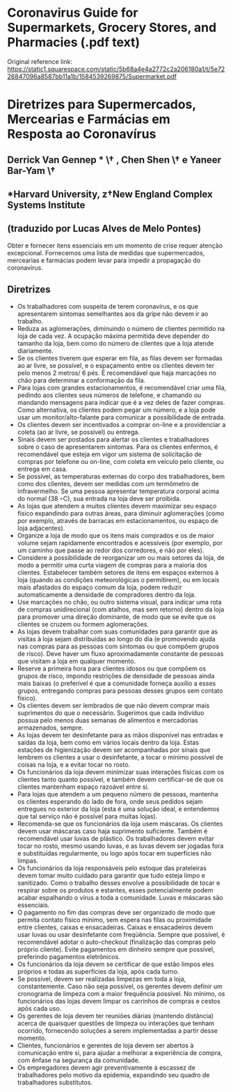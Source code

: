 # Coronavirus Guide for Supermarkets, Grocery Stores, and Pharmacies (.pdf text)

Original reference link: https://static1.squarespace.com/static/5b68a4e4a2772c2a206180a1/t/5e7226847096a8587bb11a1b/1584539269875/Supermarket.pdf

# Diretrizes para Supermercados, Mercearias e Farmácias em Resposta ao Coronavírus

## Derrick Van Gennep \* \† , Chen Shen \† e Yaneer Bar-Yam \†

## \*Harvard University, z†New England Complex Systems Institute

## (traduzido por Lucas Alves de Melo Pontes)

Obter e fornecer itens essenciais em um momento de crise requer atenção excepcional. Fornecemos uma lista de medidas que supermercados, mercearias e farmácias podem levar para impedir a propagação do coronavírus.

## Diretrizes

- Os trabalhadores com suspeita de terem coronavírus, e os que apresentarem sintomas semelhantes aos da gripe não devem ir ao trabalho.
- Reduza as aglomerações, diminuindo o número de clientes permitido na loja de cada vez. A ocupação máxima permitida deve depender do tamanho da loja, bem como do número de clientes que a loja atende diariamente.
- Se os clientes tiverem que esperar em fila, as filas devem ser formadas ao ar livre, se possível, e o espaçamento entre os clientes devem ter pelo menos 2 metros/ 6 pés. É recomendável que haja marcações no chão para determinar a conformação da fila.
- Para lojas com grandes estacionamentos, é recomendável criar uma fila, pedindo aos clientes seus números de telefone, e chamando ou mandando mensagens para indicar que é a vez deles de fazer compras. Como alternativa, os clientes podem pegar um número, e a loja pode usar um monitor/alto-falante para comunicar a possibilidade de entrada.
- Os clientes devem ser incentivados a comprar on-line e a providenciar a coleta (ao ar livre, se possível) ou entrega.
- Sinais devem ser postados para alertar os clientes e trabalhadores sobre o caso de apresentarem sintomas. Para os clientes enfermos, é recomendável que esteja em vigor um sistema de solicitação de compras por telefone ou on-line, com coleta em veículo pelo cliente, ou entrega em casa.
- Se possível, as temperaturas externas do corpo dos trabalhadores, bem como dos clientes, devem ser medidas com um termômetro de infravermelho. Se uma pessoa apresentar temperatura corporal acima do normal (38 ◦C), sua entrada na loja deve ser proibida.
- As lojas que atendem a muitos clientes devem maximizar seu espaço físico expandindo para outras áreas, para diminuir aglomerações (como por exemplo, através de barracas em estacionamentos, ou espaço de loja adjacentes).
- Organize a loja de modo que os itens mais comprados e os de maior volume sejam rapidamente encontrados e acessíveis (por exemplo, por um caminho que passe ao redor dos corredores, e não por eles).
- Considere a possibilidade de reorganizar um ou mais setores da loja, de modo a permitir uma curta viagem de compras para a maioria dos clientes. Estabelecer também setores de itens em espaços externos à loja (quando as condições meteorológicas o permitirem), ou em locais mais afastados do espaço comum da loja, podem reduzir automaticamente a densidade de compradores dentro da loja.
- Use marcações no chão, ou outro sistema visual, para indicar uma rota de compras unidirecional (com atalhos, mas sem retorno) dentro da loja para promover uma direção dominante, de modo que se evite que os clientes se cruzem ou formem aglomerações.
- As lojas devem trabalhar com suas comunidades para garantir que as visitas à loja sejam distribuídas ao longo do dia (e promovendo ajuda nas compras para as pessoas com sintomas ou que compõem grupos de risco). Deve haver um fluxo aproximadamente constante de pessoas que visitam a loja em qualquer momento.
- Reserve a primeira hora para clientes idosos ou que compõem os grupos de risco, impondo restrições de densidade de pessoas ainda mais baixas (o preferível é que a comunidade forneça auxílio a esses grupos, entregando compras para pessoas desses grupos sem contato físico).
- Os clientes devem ser lembrados de que não devem comprar mais suprimentos do que o necessário. Sugerimos que cada indivíduo possua pelo menos duas semanas de alimentos e mercadorias armazenados, sempre.
- As lojas devem ter desinfetante para as mãos disponível nas entradas e saídas da loja, bem como em vários locais dentro da loja. Estas estações de higienização devem ser acompanhadas por sinais que lembrem os clientes a usar o desinfetante, a tocar o mínimo possível de coisas na loja, e a evitar tocar no rosto.
- Os funcionários da loja devem minimizar suas interações físicas com os clientes tanto quanto possível, e também devem certificar-se de que os clientes mantenham espaço razoável entre si.
- Para lojas que atendem a um pequeno número de pessoas, mantenha os clientes esperando do lado de fora, onde seus pedidos sejam entregues no exterior da loja (esta é uma solução ideal, e entendemos que tal serviço não é possível para muitas lojas).
- Recomenda-se que os funcionários da loja usem máscaras. Os clientes devem usar máscaras caso haja suprimento suficiente. Também é recomendável usar luvas de plástico. Os trabalhadores devem evitar tocar no rosto, mesmo usando luvas, e as luvas devem ser jogadas fora e substituídas regularmente, ou logo após tocar em superfícies não limpas.
- Os funcionários da loja responsáveis pelo estoque das prateleiras devem tomar muito cuidado para garantir que tudo esteja limpo e sanitizado. Como o trabalho desses envolve a possibilidade de tocar e respirar sobre os produtos e estantes, esses potencialmente podem acabar espalhando o vírus a toda a comunidade. Luvas e máscaras são essenciais.
- O pagamento no fim das compras deve ser organizado de modo que permita contato físico mínimo, sem espera nas filas ou proximidade entre clientes, caixas e ensacadeiras. Caixas e ensacadeiros devem usar luvas ou usar desinfetante com freqüência. Sempre que possível, é recomendável adotar o auto-checkout (finalização das compras pelo próprio cliente). Evite pagamentos em dinheiro sempre que possível, preferindo pagamentos eletrônicos.
- Os funcionários da loja devem se certificar de que estão limpos eles próprios e todas as superfícies da loja, após cada turno.
- Se possível, devem ser realizadas limpezas em toda a loja, constantemente. Caso não seja possível, os gerentes devem definir um cronograma de limpeza com a maior frequência possível. No mínimo, os funcionários das lojas devem limpar os carrinhos de compras e cestos após cada uso.
- Os gerentes de loja devem ter reuniões diárias (mantendo distância) acerca de quaisquer questões de limpeza ou interações que tenham ocorrido, fornecendo soluções a serem implementadas a partir desse momento.
- Clientes, funcionários e gerentes de loja devem ser abertos à comunicação entre si, para ajudar a melhorar a experiência de compra, com ênfase na segurança da comunidade.
- Os empregadores devem agir preventivamente à escassez de trabalhadores pelo motivo da epidemia, expandindo seu quadro de trabalhadores substitutos.

